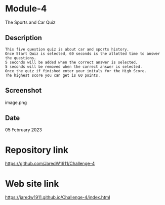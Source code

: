 # Module-4

The Sports and Car Quiz

## Description

    This five question quiz is about car and sports history. 
    Once Start Quiz is selected, 60 seconds is the allotted time to answer the questions.
    5 seconds will be added when the correct answer is selected.
    5 seconds will be removed when the correct answer is selected.
    Once the quiz if finished enter your initals for the High Score.
    The highest score you can get is 60 points.

## Screenshot
image.png 

## Date

  05 February 2023
  
# Repository link

https://github.com/JaredW1911/Challenge-4

# Web site link

https://jaredw1911.github.io/Challenge-4/index.html
